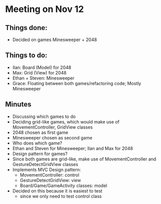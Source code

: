 # Meeting on Nov 12

## Things done:
* Decided on games Minesweeper + 2048

## Things to do:
* Ilan: Board (Model) for 2048
* Max: Grid (View) for 2048
* Ethan + Steven: Minesweeper
* Grace: Floating between both games/refactoring code; Mostly Minesweeper

## Minutes
* Discussing which games to do
* Deciding grid-like games, which would make use of MovementController, GridView classes
* 2048 chosen as first game
* Minesweeper chosen as second game
* Who does which game?
* Ethan and Steven for Minesweeper; Ilan and Max for 2048
* Design pattern for games?
* Since both games are grid-like, make use of MovementController and GestureDetectGridView classes
* Implements MVC Design pattern:
    * MovementController: control
    * GestureDetectGridView: view
    * Board/Game/GameActivity classes: model
* Decided on this because it is easiest to test
    * since we only need to test control class
